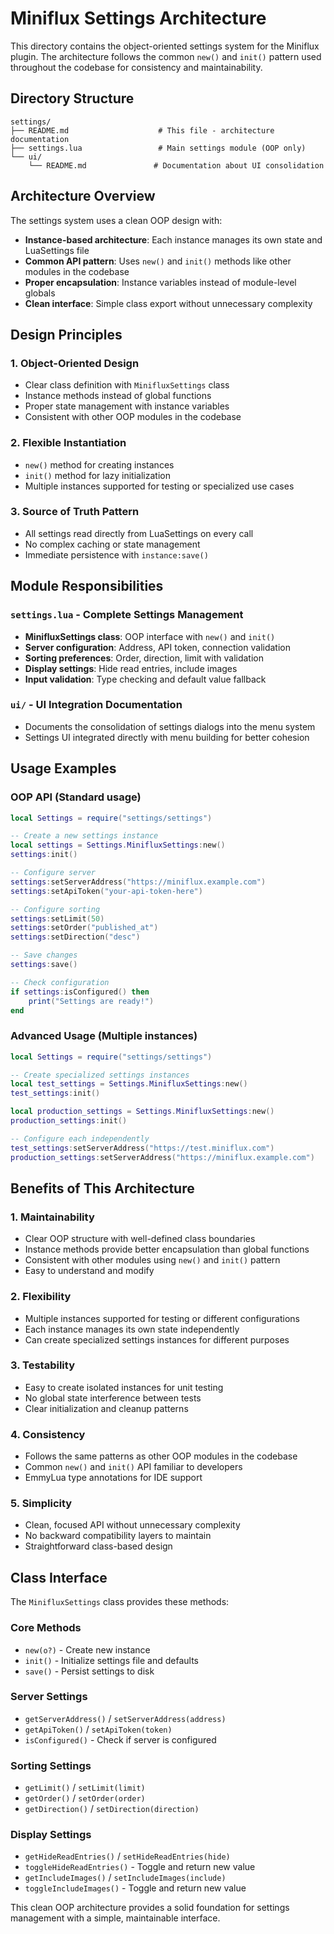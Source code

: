 # Miniflux Settings Architecture

This directory contains the object-oriented settings system for the Miniflux plugin. The architecture follows the common `new()` and `init()` pattern used throughout the codebase for consistency and maintainability.

## Directory Structure

```
settings/
├── README.md                    # This file - architecture documentation
├── settings.lua                 # Main settings module (OOP only)
└── ui/
    └── README.md               # Documentation about UI consolidation
```

## Architecture Overview

The settings system uses a clean OOP design with:

- **Instance-based architecture**: Each instance manages its own state and LuaSettings file
- **Common API pattern**: Uses `new()` and `init()` methods like other modules in the codebase
- **Proper encapsulation**: Instance variables instead of module-level globals
- **Clean interface**: Simple class export without unnecessary complexity

## Design Principles

### 1. **Object-Oriented Design**
- Clear class definition with `MinifluxSettings` class
- Instance methods instead of global functions
- Proper state management with instance variables
- Consistent with other OOP modules in the codebase

### 2. **Flexible Instantiation**
- `new()` method for creating instances
- `init()` method for lazy initialization
- Multiple instances supported for testing or specialized use cases

### 3. **Source of Truth Pattern**
- All settings read directly from LuaSettings on every call
- No complex caching or state management
- Immediate persistence with `instance:save()`

## Module Responsibilities

### `settings.lua` - Complete Settings Management
- **MinifluxSettings class**: OOP interface with `new()` and `init()`
- **Server configuration**: Address, API token, connection validation
- **Sorting preferences**: Order, direction, limit with validation
- **Display settings**: Hide read entries, include images
- **Input validation**: Type checking and default value fallback

### `ui/` - UI Integration Documentation
- Documents the consolidation of settings dialogs into the menu system
- Settings UI integrated directly with menu building for better cohesion

## Usage Examples

### OOP API (Standard usage)
```lua
local Settings = require("settings/settings")

-- Create a new settings instance
local settings = Settings.MinifluxSettings:new()
settings:init()

-- Configure server
settings:setServerAddress("https://miniflux.example.com")
settings:setApiToken("your-api-token-here")

-- Configure sorting
settings:setLimit(50)
settings:setOrder("published_at")
settings:setDirection("desc")

-- Save changes
settings:save()

-- Check configuration
if settings:isConfigured() then
    print("Settings are ready!")
end
```

### Advanced Usage (Multiple instances)
```lua
local Settings = require("settings/settings")

-- Create specialized settings instances
local test_settings = Settings.MinifluxSettings:new()
test_settings:init()

local production_settings = Settings.MinifluxSettings:new()
production_settings:init()

-- Configure each independently
test_settings:setServerAddress("https://test.miniflux.com")
production_settings:setServerAddress("https://miniflux.example.com")
```

## Benefits of This Architecture

### 1. **Maintainability**
- Clear OOP structure with well-defined class boundaries
- Instance methods provide better encapsulation than global functions
- Consistent with other modules using `new()` and `init()` pattern
- Easy to understand and modify

### 2. **Flexibility**
- Multiple instances supported for testing or different configurations
- Each instance manages its own state independently
- Can create specialized settings instances for different purposes

### 3. **Testability**
- Easy to create isolated instances for unit testing
- No global state interference between tests
- Clear initialization and cleanup patterns

### 4. **Consistency**
- Follows the same patterns as other OOP modules in the codebase
- Common `new()` and `init()` API familiar to developers
- EmmyLua type annotations for IDE support

### 5. **Simplicity**
- Clean, focused API without unnecessary complexity
- No backward compatibility layers to maintain
- Straightforward class-based design

## Class Interface

The `MinifluxSettings` class provides these methods:

### Core Methods
- `new(o?)` - Create new instance
- `init()` - Initialize settings file and defaults
- `save()` - Persist settings to disk

### Server Settings
- `getServerAddress()` / `setServerAddress(address)`
- `getApiToken()` / `setApiToken(token)`
- `isConfigured()` - Check if server is configured

### Sorting Settings
- `getLimit()` / `setLimit(limit)`
- `getOrder()` / `setOrder(order)`
- `getDirection()` / `setDirection(direction)`

### Display Settings
- `getHideReadEntries()` / `setHideReadEntries(hide)`
- `toggleHideReadEntries()` - Toggle and return new value
- `getIncludeImages()` / `setIncludeImages(include)`
- `toggleIncludeImages()` - Toggle and return new value

This clean OOP architecture provides a solid foundation for settings management with a simple, maintainable interface. 